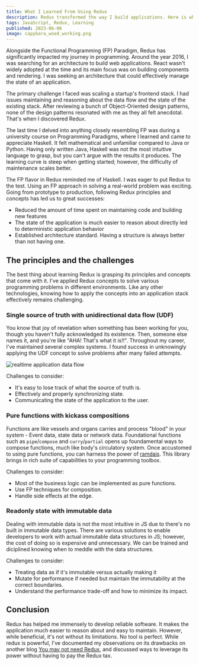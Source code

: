 ```yaml
---
title: What I Learned From Using Redux
description: Redux transformed the way I build applications. Here is what I learned after using it for several years.
tags: JavaScript, Redux, Learning
published: 2023-06-06
image: capybara_wood_working.png
---
```


Alongside the Functional Programming (FP) Paradigm, Redux has significantly impacted my journey in programming. Around the year 2016, I was searching for an architecture to build web applications. React wasn't widely adopted at the time and its main focus was on building components and rendering. I was seeking an architecture that could effectively manage the state of an application.

The primary challenge I faced was scaling a startup's frontend stack. I had issues maintaining and reasoning about the data flow and the state of the existing stack. After reviewing a bunch of Object-Oriented design patterns, none of the design patterns resonated with me as they all felt anecdotal. That's when I discovered Redux.

The last time I delved into anything closely resembling FP was during a university course on Programming Paradigms, where I learned and came to appreciate Haskell. It felt mathematical and unfamiliar compared to Java or Python. Having only written Java, Haskell was not the most intuitive language to grasp, but you can't argue with the results it produces. The learning curve is steep when getting started; however, the difficulty of maintenance scales better.

The FP flavor in Redux reminded me of Haskell. I was eager to put Redux to the test. Using an FP approach in solving a real-world problem was exciting. Going from prototype to production, following Redux principles and concepts has led us to great successes:

- Reduced the amount of time spent on maintaining code and building new features
- The state of the application is much easier to reason about directly led to deterministic application behavior
- Established architecture standard. Having a structure is always better than not having one.

## The principles and the challenges

The best thing about learning Redux is grasping its principles and concepts that come with it. I've applied Redux concepts to solve various programming problems in different environments. Like any other technologies, knowing how to apply the concepts into an application stack effectively remains challenging.

### Single source of truth with unidirectional data flow (UDF)

You know that joy of revelation when something has been working for you, though you haven't fully acknowledged its existence. Then, someone else names it, and you're like "AHA! That's what it is!!". Throughout my career, I've maintained several complex systems. I found success in unknowingly applying the UDF concept to solve problems after many failed attempts.

![realtime application data flow](/static/img/posts/realtime-application-data-flow.png)

Challenges to consider:

- It's easy to lose track of what the source of truth is.
- Effectively and properly synchronizing state.
- Communicating the state of the application to the user.

### Pure functions with kickass compositions

Functions are like vessels and organs carries and process "blood" in your system - Event data, state data or network data. Foundational functions such as `pipe`/`compose` and `curry`/`partial` opens up foundamental ways to compose functions, much like body's circulatory system. Once accustomed to using pure functions, you can harness the power of [ramdajs](https://ramdajs.com/). This library brings in rich suite of capabilities to your programming toolbox.

Challenges to consider:

- Most of the business logic can be implemented as pure functions.
- Use FP techniques for composition.
- Handle side effects at the edge.

### Readonly state with immutable data

Dealing with immutable data is not the most intuitive in JS due to there's no built in immutable data types. There are various solutions to enable developers to work with actual immutable data structures in JS; however, the cost of doing so is expensive and unnecessary. We can be trained and diciplined knowing when to meddle with the data structures.

Challenges to consider:

- Treating data as if it's immutable versus actually making it
- Mutate for performance if needed but maintain the immutability at the correct boundaries.
- Understand the performance trade-off and how to minimize its impact.

## Conclusion

Redux has helped me immensely to develop reliable software. It makes the application much easier to reason about and easy to maintain. However, while beneficial, it's not without its limitations. No tool is perfect. While redux is powerful, I've documented my observations on its drawbacks on another blog [You may not need Redux](/post/you_may_not_need_redux), and discussed ways to leverage its power without having to pay the Redux tax.
